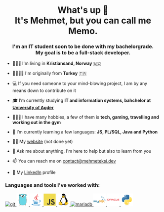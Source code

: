 <h1 align="center">What's up 👋 <br> It's Mehmet, but you can call me Memo. </h1>
<h3 align="center">I'm an IT student soon to be done with my bachelorgrade. <br> My goal is to be a full-stack developer.</h3>

- 🧑🏽‍🦱 I'm living in **Kristiansand, Norway** 🇳🇴

- 👨‍👩‍👦‍👦 I'm originally from **Turkey** 🇹🇷

- 💻 If you need someone to your mind-blowing project, I am by any means down to contribute on it

- 🎓 I’m currently studying **IT and information systems, bahchelor at [University of Agder](https://www.uia.no/en)**

- 🏄🏽‍♂️ I have many hobbies, a few of them is **tech, gaming, travelling and working out in the gym**

- 🌱 I’m currently learning a few languages: **JS, PL/SQL, Java and Python**

- 👨‍💻 My [website](https://mehmeteksi.com/) (not done yet)


- 💬 Ask me about anything, I'm here to help but also to learn from you

- 📫 You can reach me on <contact@mehmeteksi.dev>

- 📄 My [LinkedIn](https://www.linkedin.com/in/mehmeteksi/) profile

<h3 align="left">Languages and tools I've worked with:</h3>
<p align="left"> <a href="https://git-scm.com/" target="_blank" rel="noreferrer"> <img src="https://www.vectorlogo.zone/logos/git-scm/git-scm-icon.svg" alt="git" width="40" height="40"/> </a> <a href="https://golang.org" target="_blank" rel="noreferrer"> <img src="https://raw.githubusercontent.com/devicons/devicon/master/icons/go/go-original.svg" alt="go" width="40" height="40"/> </a> <a href="https://www.java.com" target="_blank" rel="noreferrer"> <img src="https://raw.githubusercontent.com/devicons/devicon/master/icons/java/java-original.svg" alt="java" width="40" height="40"/> </a> <a href="https://developer.mozilla.org/en-US/docs/Web/JavaScript" target="_blank" rel="noreferrer"> <img src="https://raw.githubusercontent.com/devicons/devicon/master/icons/javascript/javascript-original.svg" alt="javascript" width="40" height="40"/> </a> <a href="https://www.linux.org/" target="_blank" rel="noreferrer"> <img src="https://raw.githubusercontent.com/devicons/devicon/master/icons/linux/linux-original.svg" alt="linux" width="40" height="40"/> </a> <a href="https://mariadb.org/" target="_blank" rel="noreferrer"> <img src="https://www.vectorlogo.zone/logos/mariadb/mariadb-icon.svg" alt="mariadb" width="40" height="40"/> </a> <a href="https://www.mysql.com/" target="_blank" rel="noreferrer"> <img src="https://raw.githubusercontent.com/devicons/devicon/master/icons/mysql/mysql-original-wordmark.svg" alt="mysql" width="40" height="40"/> </a> <a href="https://www.oracle.com/" target="_blank" rel="noreferrer"> <img src="https://raw.githubusercontent.com/devicons/devicon/master/icons/oracle/oracle-original.svg" alt="oracle" width="40" height="40"/> </a> <a href="https://www.python.org" target="_blank" rel="noreferrer"> <img src="https://raw.githubusercontent.com/devicons/devicon/master/icons/python/python-original.svg" alt="python" width="40" height="40"/> </a> </p>
